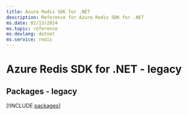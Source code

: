```yaml
---
title: Azure Redis SDK for .NET
description: Reference for Azure Redis SDK for .NET
ms.date: 02/13/2024
ms.topic: reference
ms.devlang: dotnet
ms.service: redis
---
```

# Azure Redis SDK for .NET - legacy
## Packages - legacy
[!INCLUDE [packages](redis-index.md)]